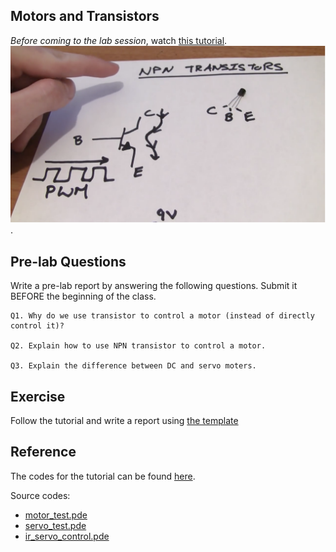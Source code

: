 ## Motors and Transistors
*Before coming to the lab session*, watch [this tutorial](https://youtu.be/5bHPKU4ybHY).
[![Lab 5](NPN.png)](https://youtu.be/5bHPKU4ybHY).


## Pre-lab Questions

Write a pre-lab report by answering the following questions. Submit it BEFORE the beginning of the class.
```
Q1. Why do we use transistor to control a motor (instead of directly control it)?

Q2. Explain how to use NPN transistor to control a motor. 

Q3. Explain the difference between DC and servo moters.
```


## Exercise
Follow the tutorial and write a report using [the template](http://www.writing.utoronto.ca/advice/specific-types-of-writing/lab-report)

## Reference
The codes for the tutorial can be found [here](https://www.jeremyblum.com/2011/01/31/arduino-tutorial-5-motors-and-transistors/).

Source codes:
* [motor_test.pde](motor_test.pde)
* [servo_test.pde](servo_test.pde)
* [ir_servo_control.pde](ir_servo_control.pde)
